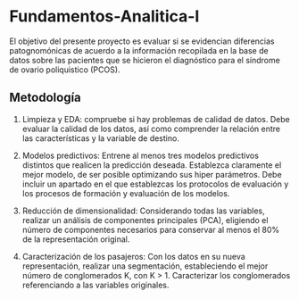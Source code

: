 # Fundamentos-Analitica-I
El objetivo del presente proyecto es evaluar si se evidencian diferencias patognomónicas de acuerdo a la información recopilada en la base de datos sobre las pacientes que se hicieron el diagnóstico para el síndrome de ovario poliquistico (PCOS).


## Metodología
1. Limpieza y EDA: compruebe si hay problemas de calidad de datos.
Debe evaluar la calidad de los datos, así como comprender la relación entre las características y la variable de destino.

3. Modelos predictivos: Entrene al menos tres modelos predictivos distintos que realicen la predicción deseada. Establezca claramente el mejor modelo, de ser posible optimizando sus hiper parámetros. Debe incluir un apartado en el que establezcas los protocolos de evaluación y los procesos de formación y evaluación de los modelos.

4. Reducción de dimensionalidad: Considerando todas las variables, realizar un análisis de componentes principales (PCA), eligiendo el número de componentes necesarios para conservar al menos el 80% de la representación original.

6. Caracterización de los pasajeros: Con los datos en su nueva representación, realizar una segmentación, estableciendo el mejor número de conglomerados K, con K > 1. Caracterizar los conglomerados referenciando a las variables originales.
